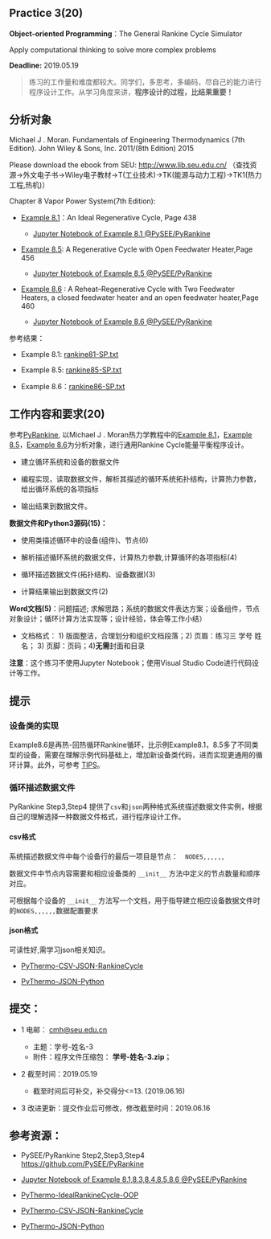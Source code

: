 ## Practice 3(20)

**Object-oriented Programming**：The General Rankine Cycle Simulator 

Apply computational thinking to solve more complex problems

**Deadline:**  2019.05.19


>练习的工作量和难度都较大。同学们，多思考，多编码，尽自己的能力进行程序设计工作。从学习角度来讲，**程序设计的过程，比结果重要！**
   

## 分析对象

Michael J . Moran. Fundamentals of Engineering Thermodynamics (7th Edition).  John Wiley & Sons, Inc. 2011/(8th Edition) 2015

Please download the ebook from SEU: http://www.lib.seu.edu.cn/ （查找资源->外文电子书->Wiley电子教材->T(工业技术)->TK(能源与动力工程)->TK1(热力工程,热机)）

Chapter 8 Vapor Power System(7th Edition): 

* [Example 8.1](./rankine81.md)：An Ideal Regenerative Cycle, Page 438

   * [Jupyter Notebook of Example 8.1 @PySEE/PyRankine](https://nbviewer.ipython.org/github/PySEE/PyRankine/blob/master/notebook/RankineCycle81-Step0-1.ipynb) 

* [Example 8.5](./rankine85.md): A Regenerative Cycle with Open Feedwater Heater,Page 456

   * [Jupyter Notebook of Example 8.5 @PySEE/PyRankine](https://nbviewer.ipython.org/github/PySEE/PyRankine/blob/master/notebook/RankineCycle85-Step0.ipynb) 

* [Example 8.6](./rankine86.md) : A Reheat–Regenerative Cycle with Two Feedwater Heaters, a closed feedwater heater and an open feedwater heater,Page 460

   * [Jupyter Notebook of Example 8.6 @PySEE/PyRankine](https://nbviewer.ipython.org/github/PySEE/PyRankine/blob/master/notebook/RankineCycle86-Step0.ipynb) 

参考结果：

* Example 8.1: [rankine81-SP.txt](./rankine81-SP.txt)

* Example 8.5: [rankine85-SP.txt](./rankine85-SP.txt)

* Example 8.6：[rankine86-SP.txt](./rankine86-SP.txt)

## 工作内容和要求(20)

参考[PyRankine](https://github.com/PySEE/PyRankine), 以Michael J . Moran热力学教程中的[Example 8.1](./rankine81.md)，[Example 8.5](./rankine85.md)，[Example 8.6](./rankine86.md)为分析对象，进行通用Rankine Cycle能量平衡程序设计。

* 建立循环系统和设备的数据文件

* 编程实现，读取数据文件，解析其描述的循环系统拓扑结构，计算热力参数，给出循环系统的各项指标

* 输出结果到数据文件。

**数据文件和Python3源码(15)：**

   * 使用类描述循环中的设备(组件)、节点(6)
   
   * 解析描述循环系统的数据文件，计算热力参数,计算循环的各项指标(4)

   * 循环描述数据文件(拓扑结构、设备数据)(3)

   * 计算结果输出到数据文件(2)
  
**Word文档(5)**：问题描述; 求解思路；系统的数据文件表达方案；设备组件，节点对象设计；循环计算方法实现等；设计经验，体会等工作小结）

   * 文档格式： 1) 版面整洁，合理划分和组织文档段落；2) 页眉：练习三 学号 姓名； 3) 页脚：页码；4)**无需**封面和目录


**注意**：这个练习不使用Jupyter Notebook；使用Visual Studio Code进行代码设计等工作。

## 提示

### 设备类的实现

Example8.6是再热-回热循环Rankine循环，比示例Example8.1，8.5多了不同类型的设备，需要在理解示例代码基础上，增加新设备类代码，进而实现更通用的循环计算。此外，可参考 [TIPS](./tips.md)。

### 循环描述数据文件

PyRankine Step3,Step4 提供了`csv`和`json`两种格式系统描述数据文件实例，根据自己的理解选择一种数据文件格式，进行程序设计工作。

#### csv格式

系统描述数据文件中每个设备行的最后一项目是节点：　`NODES,,,,,,`

数据文件中节点内容需要和相应设备类的 `__init__` 方法中定义的节点数量和顺序对应。
 
可根据每个设备的 `__init__` 方法写一个文档，用于指导建立相应设备数据文件时的`NODES,,,,,,`数据配置要求  

#### json格式 

可读性好,需学习json相关知识。

*  [PyThermo-CSV-JSON-RankineCycle](https://nbviewer.ipython.org/github/PySEE/home/tree/S2019/notebook/Unit4-2-PyThermo-CSV-JSON-RankineCycle.ipynb)
 
 * [PyThermo-JSON-Python](https://nbviewer.ipython.org/github/PySEE/home/tree/S2019/notebook/Unit4-3-PyThermo-JSON-Python.ipynb)


## 提交：

* 1 电邮： cmh@seu.edu.cn
   * 主题：学号-姓名-3
   * 附件：程序文件压缩包： **学号-姓名-3.zip**；

* 2 截至时间：2019.05.19
   * 截至时间后可补交，补交得分<=13. (2019.06.16)

* 3 改进更新：提交作业后可修改，修改截至时间：2019.06.16

## 参考资源：

*  PySEE/PyRankine Step2,Step3,Step4 https://github.com/PySEE/PyRankine 

* [Jupyter Notebook of Example 8.1,8.3,8.4,8.5,8.6  @PySEE/PyRankine](https://github.com/PySEE/PyRankine/tree/master/notebook)

* [PyThermo-IdealRankineCycle-OOP](http://nbviewer.ipython.org/github/PySEE/home/tree/S2019/notebook/Unit4-1-PyThermo-IdealRankineCycle-OOP.ipynb)

* [PyThermo-CSV-JSON-RankineCycle](http://nbviewer.ipython.org/github/PySEE/home/tree/S2019/notebook/Unit4-2-PyThermo-CSV-JSON-RankineCycle.ipynb)

* [PyThermo-JSON-Python](http://nbviewer.ipython.org/github/PySEE/home/tree/S2019/notebook/Unit4-3-PyThermo-JSON-Python.ipynb)
